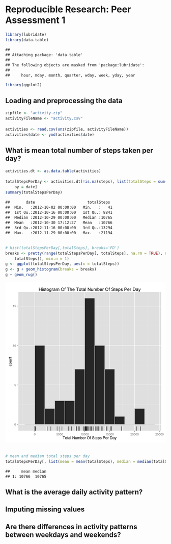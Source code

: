 # Reproducible Research: Peer Assessment 1


```r
library(lubridate)
library(data.table)
```

```
## 
## Attaching package: 'data.table'
## 
## The following objects are masked from 'package:lubridate':
## 
##     hour, mday, month, quarter, wday, week, yday, year
```

```r
library(ggplot2)
```



## Loading and preprocessing the data

```r
zipfile <- "activity.zip"
activityFileName <- "activity.csv"

activities <- read.csv(unz(zipfile, activityFileName))
activities$date <- ymd(activities$date)
```


## What is mean total number of steps taken per day?

```r
activities.dt <- as.data.table(activities)

totalStepsPerDay <- activities.dt[!is.na(steps), list(totalSteps = sum(steps)), 
    by = date]
summary(totalStepsPerDay)
```

```
##       date                       totalSteps   
##  Min.   :2012-10-02 00:00:00   Min.   :   41  
##  1st Qu.:2012-10-16 00:00:00   1st Qu.: 8841  
##  Median :2012-10-29 00:00:00   Median :10765  
##  Mean   :2012-10-30 17:12:27   Mean   :10766  
##  3rd Qu.:2012-11-16 00:00:00   3rd Qu.:13294  
##  Max.   :2012-11-29 00:00:00   Max.   :21194
```

```r

# hist(totalStepsPerDay[,totalSteps], breaks='FD')
breaks <- pretty(range(totalStepsPerDay[, totalSteps], na.rm = TRUE), n = nclass.FD(totalStepsPerDay[, 
    totalSteps]), min.n = 1)
g <- ggplot(totalStepsPerDay, aes(x = totalSteps))
g <- g + geom_histogram(breaks = breaks)
g + geom_rug()
```

![plot of chunk steps per day](figure/steps_per_day.png) 

```r

# mean and median total steps per day
totalStepsPerDay[, list(mean = mean(totalSteps), median = median(totalSteps))]
```

```
##     mean median
## 1: 10766  10765
```





## What is the average daily activity pattern?



## Imputing missing values



## Are there differences in activity patterns between weekdays and weekends?
